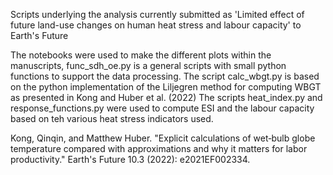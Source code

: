 Scripts underlying the analysis currently submitted as 'Limited effect of future land-use changes on human heat stress and labour capacity' to Earth's Future

The notebooks were used to make the different plots within the manuscripts, func_sdh_oe.py is a general scripts with small python functions to support the data processing.
The script calc_wbgt.py is based on the python implementation of the Liljegren method for computing WBGT as presented in Kong and Huber et al. (2022)
The scripts heat_index.py and response_functions.py were used to compute ESI and the labour capacity based on teh various heat stress indicators used.


Kong, Qinqin, and Matthew Huber. "Explicit calculations of wet‐bulb globe temperature compared with approximations and why it matters for labor productivity." Earth's Future 10.3 (2022): e2021EF002334.
